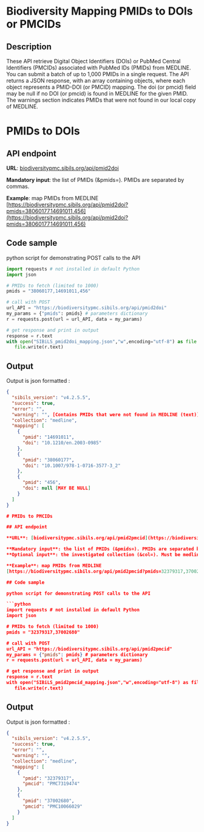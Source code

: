 # Biodiversity Mapping PMIDs to DOIs or PMCIDs

## Description

These API retrieve Digital Object Identifiers (DOIs) or PubMed Central Identifiers (PMCIDs) associated with PubMed IDs (PMIDs) from MEDLINE. You can submit a batch of up to 1,000 PMIDs in a single request. The API returns a JSON response, with an array containing objects, where each object represents a PMID-DOI (or PMCID) mapping. The doi (or pmcid) field may be null if no DOI (or pmcid) is found in MEDLINE for the given PMID. The warnings section indicates PMIDs that were not found in our local copy of MEDLINE.

# PMIDs to DOIs

## API endpoint

**URL**: [biodiversitypmc.sibils.org/api/pmid2doi](https://biodiversitypmc.sibils.org/api/pmid2doi)

**Mandatory input**: the list of PMIDs (&pmids=). PMIDs are separated by commas.

**Example**: map PMIDs from MEDLINE
[https://biodiversitypmc.sibils.org/api/pmid2doi?pmids=38060177,14691011,456](https://biodiversitypmc.sibils.org/api/pmid2doi?pmids=38060177,14691011,456)

## Code sample

python script for demonstrating POST calls to the API

```python
import requests # not installed in default Python
import json

# PMIDs to fetch (limited to 1000)
pmids = "38060177,14691011,456"

# call with POST
url_API = "https://biodiversitypmc.sibils.org/api/pmid2doi"
my_params = {"pmids": pmids} # parameters dictionary
r = requests.post(url = url_API, data = my_params)

# get response and print in output
response = r.text
with open("SIBiLS_pmid2doi_mapping.json","w",encoding="utf-8") as file:
   file.write(r.text)
```

## Output

Output is json formatted :

```json
{
  "sibils_version": "v4.2.5.5",
  "success": true,
  "error": "",
  "warning": "", [Contains PMIDs that were not found in MEDLINE (text)]
  "collection": "medline",
  "mapping": [
    {
      "pmid": "14691011",
      "doi": "10.1210/en.2003-0985"
    },
    {
      "pmid": "38060177",
      "doi": "10.1007/978-1-0716-3577-3_2"
    },
    {
      "pmid": "456",
      "doi": null [MAY BE NULL]
    }
  ]
}

# PMIDs to PMCIDs

## API endpoint

**URL**: [biodiversitypmc.sibils.org/api/pmid2pmcid](https://biodiversitypmc.sibils.org/api/pmid2pmcid)

**Mandatory input**: the list of PMIDs (&pmids=). PMIDs are separated by commas.
**Optional input**: the investigated collection (&col=). Must be medline (default) or pmc. If pmc, pmids are searched in PMC records instead of MEDLINE records.

**Example**: map PMIDs from MEDLINE
[https://biodiversitypmc.sibils.org/api/pmid2pmcid?pmids=32379317,37002680](https://biodiversitypmc.sibils.org/api/pmid2pmcid?pmids=32379317,37002680)

## Code sample

python script for demonstrating POST calls to the API

```python
import requests # not installed in default Python
import json

# PMIDs to fetch (limited to 1000)
pmids = "32379317,37002680"

# call with POST
url_API = "https://biodiversitypmc.sibils.org/api/pmid2pmcid"
my_params = {"pmids": pmids} # parameters dictionary
r = requests.post(url = url_API, data = my_params)

# get response and print in output
response = r.text
with open("SIBiLS_pmid2pmcid_mapping.json","w",encoding="utf-8") as file:
   file.write(r.text)
```

## Output

Output is json formatted :

```json
{
  "sibils_version": "v4.2.5.5",
  "success": true,
  "error": "",
  "warning": "",
  "collection": "medline",
  "mapping": [
    {
      "pmid": "32379317",
      "pmcid": "PMC7319474"
    },
    {
      "pmid": "37002680",
      "pmcid": "PMC10066029"
    }
  ]
}
```
